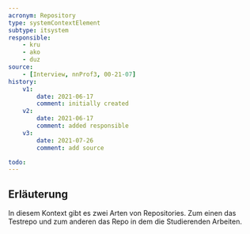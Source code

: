 ```yaml
---
acronym: Repository
type: systemContextElement
subtype: itsystem 
responsible:
    - kru
    - ako
    - duz
source:
    - [Interview, nnProf3, 00-21-07]
history:
    v1:
        date: 2021-06-17
        comment: initially created
    v2:
        date: 2021-06-17
        comment: added responsible
    v3: 
        date: 2021-07-26
        comment: add source

todo: 
---
```


## Erläuterung

In diesem Kontext gibt es zwei Arten von Repositories. Zum einen das Testrepo und zum anderen das Repo in dem die Studierenden Arbeiten.
